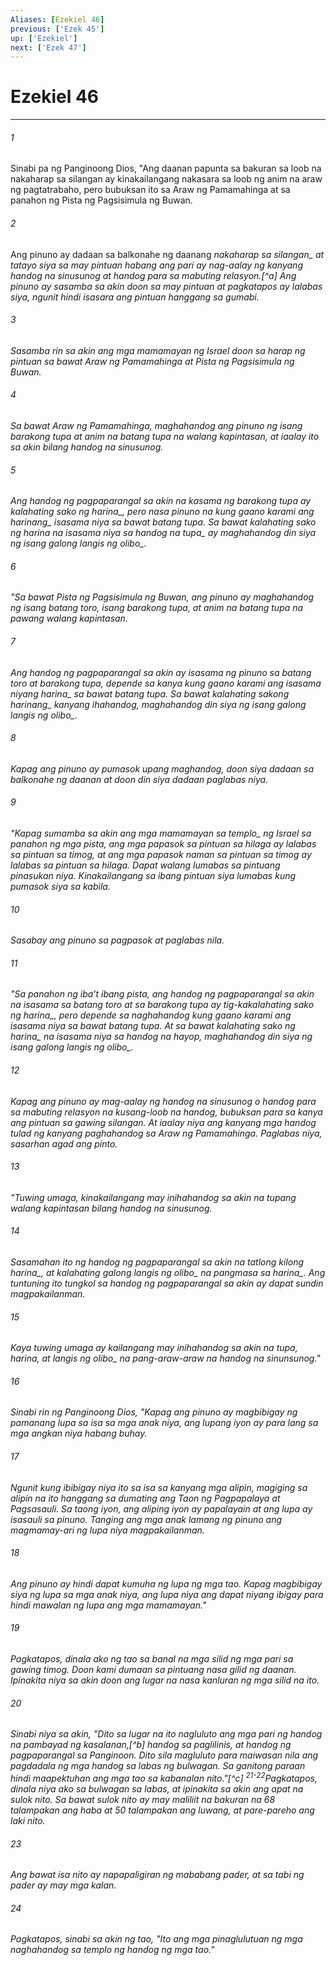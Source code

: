 ```yaml
---
Aliases: [Ezekiel 46]
previous: ['Ezek 45']
up: ['Ezekiel']
next: ['Ezek 47']
---
```

# Ezekiel 46

***






















###### 1 










Sinabi pa ng Panginoong Dios, "Ang daanan papunta sa bakuran sa loob na nakaharap sa silangan ay kinakailangang nakasara sa loob ng anim na araw ng pagtatrabaho, pero bubuksan ito sa Araw ng Pamamahinga at sa panahon ng Pista ng Pagsisimula ng Buwan. 





















###### 2 










Ang pinuno ay dadaan sa balkonahe ng daanang <i class="trans-change">nakaharap sa silangan_ at tatayo siya sa may pintuan habang ang pari ay nag-aalay ng kanyang handog na sinusunog at handog para sa mabuting relasyon.[^a] Ang pinuno ay sasamba sa akin doon sa may pintuan at pagkatapos ay lalabas siya, ngunit hindi isasara ang pintuan hanggang sa gumabi. 





















###### 3 










Sasamba rin sa akin ang mga mamamayan ng Israel doon sa harap ng pintuan sa bawat Araw ng Pamamahinga at Pista ng Pagsisimula ng Buwan. 





















###### 4 










Sa bawat Araw ng Pamamahinga, maghahandog ang pinuno ng isang barakong tupa at anim na batang tupa na walang kapintasan, at iaalay ito sa akin bilang handog na sinusunog. 





















###### 5 










Ang handog ng pagpaparangal sa akin na kasama ng barakong tupa ay kalahating sako <i class="trans-change">ng harina_, pero nasa pinuno na kung gaano karami ang <i class="trans-change">harinang_ isasama niya sa bawat batang tupa. Sa bawat kalahating sako <i class="trans-change">ng harina na isasama niya sa handog na tupa_ ay maghahandog din siya ng isang galong langis <i class="trans-change">ng olibo_. 





















###### 6 










"Sa bawat Pista ng Pagsisimula ng Buwan, ang pinuno ay maghahandog ng isang batang toro, isang barakong tupa, at anim na batang tupa na pawang walang kapintasan. 





















###### 7 










Ang handog ng pagpaparangal sa akin ay isasama ng pinuno sa batang toro at barakong tupa, depende sa kanya kung gaano karami ang isasama <i class="trans-change">niyang harina_ sa bawat batang tupa. Sa bawat kalahating sakong <i class="trans-change">harinang_ kanyang ihahandog, maghahandog din siya ng isang galong langis <i class="trans-change">ng olibo_. 





















###### 8 










Kapag ang pinuno ay pumasok upang maghandog, doon siya dadaan sa balkonahe ng daanan at doon din siya dadaan paglabas niya. 





















###### 9 










"Kapag sumamba sa akin ang mga mamamayan <i class="trans-change">sa templo_ ng Israel sa panahon ng mga pista, ang mga papasok sa pintuan sa hilaga ay lalabas sa pintuan sa timog, at ang mga papasok naman sa pintuan sa timog ay lalabas sa pintuan sa hilaga. Dapat walang lumabas sa pintuang pinasukan niya. Kinakailangang sa ibang pintuan siya lumabas kung pumasok siya sa kabila. 





















###### 10 










Sasabay ang pinuno sa pagpasok at paglabas nila. 





















###### 11 










"Sa panahon ng ibaʼt ibang pista, ang handog ng pagpaparangal sa akin na isasama sa batang toro at sa barakong tupa ay tig-kakalahating sako <i class="trans-change">ng harina_, pero depende sa naghahandog kung gaano karami ang isasama niya sa bawat batang tupa. At sa bawat kalahating sako <i class="trans-change">ng harina_ na isasama niya sa handog na hayop, maghahandog din siya ng isang galong langis <i class="trans-change">ng olibo_. 





















###### 12 










Kapag ang pinuno ay mag-aalay ng handog na sinusunog o handog para sa mabuting relasyon na kusang-loob na handog, bubuksan para sa kanya ang pintuan sa gawing silangan. At iaalay niya ang kanyang mga handog tulad ng kanyang paghahandog sa Araw ng Pamamahinga. Paglabas niya, sasarhan agad ang pinto. 





















###### 13 










"Tuwing umaga, kinakailangang may inihahandog sa akin na tupang walang kapintasan bilang handog na sinusunog. 





















###### 14 










Sasamahan ito ng handog ng pagpaparangal sa akin na tatlong kilong <i class="trans-change">harina_, at kalahating galong langis <i class="trans-change">ng olibo_ na pangmasa sa <i class="trans-change">harina_. Ang tuntuning ito tungkol sa handog ng pagpaparangal sa akin ay dapat sundin magpakailanman. 





















###### 15 










Kaya tuwing umaga ay kailangang may inihahandog sa akin na tupa, harina, at langis <i class="trans-change">ng olibo_ na pang-araw-araw na handog na sinunsunog." 





















###### 16 










Sinabi rin ng Panginoong Dios, "Kapag ang pinuno ay magbibigay ng pamanang lupa sa isa sa mga anak niya, ang lupang iyon ay para lang sa mga angkan niya habang buhay. 





















###### 17 










Ngunit kung ibibigay niya ito sa isa sa kanyang mga alipin, magiging sa alipin na ito hanggang sa dumating ang Taon ng Pagpapalaya at Pagsasauli. Sa taong iyon, ang aliping iyon ay papalayain at ang lupa ay isasauli sa pinuno. Tanging ang mga anak lamang ng pinuno ang magmamay-ari ng lupa niya magpakailanman. 





















###### 18 










Ang pinuno ay hindi dapat kumuha ng lupa ng mga tao. Kapag magbibigay siya ng lupa sa mga anak niya, ang lupa niya ang dapat niyang ibigay para hindi mawalan ng lupa ang mga mamamayan." 





















###### 19 










Pagkatapos, dinala ako ng tao sa banal na mga silid ng mga pari sa gawing timog. Doon kami dumaan sa pintuang nasa gilid ng daanan. Ipinakita niya sa akin doon ang lugar na nasa kanluran ng mga silid na ito. 





















###### 20 










Sinabi niya sa akin, "Dito sa lugar na ito nagluluto ang mga pari ng handog na pambayad ng kasalanan,[^b] handog sa paglilinis, at handog ng pagpaparangal sa Panginoon. Dito sila magluluto para maiwasan nila ang pagdadala ng mga handog sa labas ng bulwagan. Sa ganitong paraan hindi maapektuhan ang mga tao sa kabanalan nito."[^c] <sup class="versenum">21-22</sup>Pagkatapos, dinala niya ako sa bulwagan sa labas, at ipinakita sa akin ang apat na sulok nito. Sa bawat sulok nito ay may maliliit na bakuran na 68 talampakan ang haba at 50 talampakan ang luwang, at pare-pareho ang laki nito. 





















###### 23 










Ang bawat isa nito ay napapaligiran ng mababang pader, at sa tabi ng pader ay may mga kalan. 





















###### 24 










Pagkatapos, sinabi sa akin ng tao, "Ito ang mga pinaglulutuan ng mga naghahandog sa templo ng handog ng mga tao."
